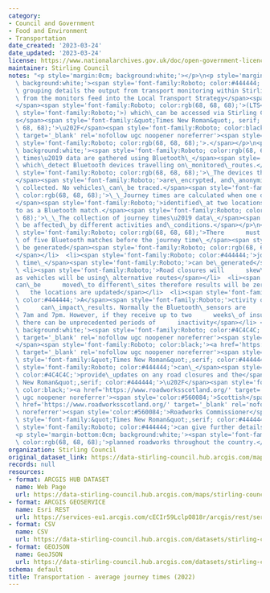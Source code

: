 ```yaml
---
category:
- Council and Government
- Food and Environment
- Transportation
date_created: '2023-03-24'
date_updated: '2023-03-24'
license: https://www.nationalarchives.gov.uk/doc/open-government-licence/version/3/
maintainer: Stirling Council
notes: "<p style='margin:0cm; background:white;'></p>\n<p style='margin-bottom:0cm;\
  \ background:white;'><span style='font-family:Roboto; color:#444444;'>This dataset\
  \ grouping details the output from transport monitoring within Stirling.\_Outputs\
  \ from the monitors feed into the Local Transport Strategy</span><span style='font-family:Roboto;'>\_\
  </span><span style='font-family:Roboto; color:rgb(68, 68, 68);'>(LTS</span><span\
  \ style='font-family:Roboto;'>) which\_can be accessed via Stirling Council\u2019\
  s</span><span style='font-family:&quot;Times New Roman&quot;, serif; color:rgb(68,\
  \ 68, 68);'>\u202F</span><span style='font-family:Roboto; color:black;'><a href='https://www.stirling.gov.uk/roads-transport-streets/environment-friendly-transport/local-transport-strategy-documents/'\
  \ target='_blank' rel='nofollow ugc noopener noreferrer'><span style='color:#560084;'>website</span></a></span><span\
  \ style='font-family:Roboto; color:rgb(68, 68, 68);'>.</span></p>\n<p style='margin-bottom:0cm;\
  \ background:white;'><span style='font-family:Roboto; color:rgb(68, 68, 68);'>Journey\
  \ times\u2019 data are gathered using Bluetooth\_</span><span style='font-family:Roboto;'>sensors\
  \ which\_detect Bluetooth devices travelling on\_monitored\_routes.</span><span\
  \ style='font-family:Roboto; color:rgb(68, 68, 68);'>\_The devices that are used\_\
  </span><span style='font-family:Roboto;'>are\_encrypted, and\_anonymise any data\
  \ collected. No vehicles\_can\_be traced.</span><span style='font-family:Roboto;\
  \ color:rgb(68, 68, 68);'>\_\_Journey times are calculated when one device is\_\
  </span><span style='font-family:Roboto;'>identified\_at two locations, this is referred\_\
  to as a Bluetooth match.</span><span style='font-family:Roboto; color:rgb(68, 68,\
  \ 68);'>\_\_The collection of journey times\u2019 data\_</span><span style='font-family:Roboto;'>can\
  \ be affected\_by different activities and\_conditions.</span></p>\n<ul><li><span\
  \ style='font-family:Roboto; color:rgb(68, 68, 68);'>There      must be a minimum\
  \ of five Bluetooth matches before the journey time\_</span><span style='font-family:Roboto;'>can\
  \ be generated</span><span style='font-family:Roboto; color:rgb(68, 68, 68);'>\_\
  </span></li>  <li><span style='font-family:Roboto; color:#444444;'>journey     \
  \ time\_</span><span style='font-family:Roboto;'>can be\_generated</span></li> \
  \ <li><span style='font-family:Roboto;'>Road closures will      skew\_outputs\_\
  as vehicles will be using\_alternative routes</span></li>  <li><span style='font-family:Roboto;'>Sensors\_\
  can\_be      moved\_to different\_sites therefore results will be zero until   \
  \   the locations are updated</span></li>  <li><span style='font-family:Roboto;\
  \ color:#444444;'>A</span><span style='font-family:Roboto;'>ctivity of the sensors\
  \      can\_impact\_results. Normally the Bluetooth\_sensors are      active between\
  \ 7am and 7pm. However, if they receive up to two      weeks\_of insufficient sunlight\
  \ there can be unprecedented periods of      inactivity</span></li> </ul>\n<p style='margin-bottom:0cm;\
  \ background:white;'><span style='font-family:Roboto; color:#4C4C4C;'><a href='https://trafficscotland.org/'\
  \ target='_blank' rel='nofollow ugc noopener noreferrer'><span style='color:#560084;'>Traffic</span></a>\_\
  </span><span style='font-family:Roboto; color:black;'><a href='https://trafficscotland.org/'\
  \ target='_blank' rel='nofollow ugc noopener noreferrer'><span style='color:#560084;'>Scotland</span></a></span><span\
  \ style='font-family:&quot;Times New Roman&quot;,serif; color:#444444;'>\u202F</span><span\
  \ style='font-family:Roboto; color:#444444;'>can\_</span><span style='font-family:Roboto;\
  \ color:#4C4C4C;'>provide\_updates on any road closures and the</span><span style='font-family:&quot;Times\
  \ New Roman&quot;,serif; color:#444444;'>\u202F</span><span style='font-family:Roboto;\
  \ color:black;'><a href='https://www.roadworksscotland.org/' target='_blank' rel='nofollow\
  \ ugc noopener noreferrer'><span style='color:#560084;'>Scottish</span></a>\_<a\
  \ href='https://www.roadworksscotland.org/' target='_blank' rel='nofollow ugc noopener\
  \ noreferrer'><span style='color:#560084;'>Roadworks Commissioner</span></a></span><span\
  \ style='font-family:&quot;Times New Roman&quot;,serif; color:#444444;'>\u202F</span><span\
  \ style='font-family:Roboto; color:#444444;'>can give further details on any</span></p>\n\
  <p style='margin-bottom:0cm; background:white;'><span style='font-family:Roboto;\
  \ color:rgb(68, 68, 68);'>planned roadworks throughout the country.</span></p>"
organization: Stirling Council
original_dataset_link: https://data-stirling-council.hub.arcgis.com/maps/stirling-council::transportation-average-journey-times-2022
records: null
resources:
- format: ARCGIS HUB DATASET
  name: Web Page
  url: https://data-stirling-council.hub.arcgis.com/maps/stirling-council::transportation-average-journey-times-2022
- format: ARCGIS GEOSERVICE
  name: Esri REST
  url: https://services-eu1.arcgis.com/cECIr59LclpO818r/arcgis/rest/services/transport%20infrastructure%20-%20average%20journey%20times%20(2022)/FeatureServer/0
- format: CSV
  name: CSV
  url: https://data-stirling-council.hub.arcgis.com/datasets/stirling-council::transportation-average-journey-times-2022.csv?outSR=%7B%22latestWkid%22%3A3857%2C%22wkid%22%3A102100%7D
- format: GEOJSON
  name: GeoJSON
  url: https://data-stirling-council.hub.arcgis.com/datasets/stirling-council::transportation-average-journey-times-2022.geojson?outSR=%7B%22latestWkid%22%3A3857%2C%22wkid%22%3A102100%7D
schema: default
title: Transportation - average journey times (2022)
---
```

